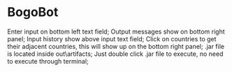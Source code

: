 # BogoBot
Enter input on bottom left text field;
Output messages show on bottom right panel;
Input history show above input text field;
Click on countries to get their adjacent countries, this will show up on the bottom right panel;
.jar file is located inside out\artifacts;
Just double click .jar file to execute, no need to execute through terminal;
